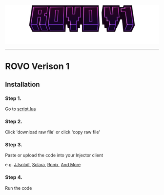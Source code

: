![](.github/assets/logo.png)

---

# ROVO Verison 1

## Installation

### Step 1.
Go to [script.lua](https://github.com/RGameHUB/RobloxLUA/blob/main/script.lua)

### Step 2.
Click 'download raw file' or click 'copy raw file'

### Step 3.
Paste or upload the code into your Injector client

e.g. [JJsploit](https://wearedevs.net/d/JJSploit), [Solara](https://wearedevs.net/d/Solara), [Ronix](https://wearedevs.net/d/Ronix), [And More](https://wearedevs.net/exploits)

### Step 4.
Run the code
